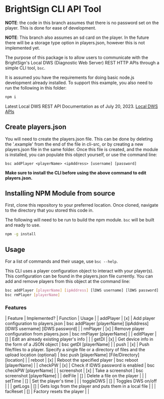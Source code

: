 # BrightSign CLI API Tool

**NOTE**: the code in this branch assumes that there is no password set on the player. This is done for ease of development.

**NOTE**: This branch also assumes an sd card on the player. In the future there will be a storage type option in players.json, however this is not implemented yet. 

The purpose of this package is to allow users to communicate with the BrightSign's Local DWS (Diagnostic Web Server) REST HTTP APIs through a simple CLI tool, `bsc`. 

It is assumed you have the requirements for doing basic node.js development already installed.  To support this example, you also need to run the following in this folder:

```bash
npm i
```

Latest Local DWS REST API Documentation as of July 20, 2023.
[Local DWS APIs](https://brightsign.atlassian.net/wiki/spaces/DOC/pages/1172734089/Local+DWS+APIs)

## Create players.json

You will need to create the players.json file. This can be done by deleting the '.example' from the end of the file in cli-src, or by creating a new players.json file in the same folder. Once this file is created, and the module is installed, you can populate this object yourself, or use the command line:
```
bsc addPlayer <playerName> <ipAddress> [username] [password]
```

**Make sure to install the CLI before using the above command to edit players.json.**

## Installing NPM Module from source
First, clone this repository to your preferred location. Once cloned, navigate to the directory that you stored this code in.

The following will need to be run to build the npm module. `bsc` will be built and ready to use. 

```bash
npm -g install
```


## Usage

For a list of commands and their usage, use `bsc --help`.

This CLI uses a player configuration object to interact with your player(s). This configuration can be found in the players.json file currently. You can add and remove players from this object at the command line: 
```bash
bsc addPlayer [playerName] [ipAddress] [lDWS username] [lDWS password]
bsc rmPlayer [playerName]
```
### Features

| Feature | Implemented? | Function | Usage |
| addPlayer | [x] | Add player configuration to players.json | bsc addPlayer [playerName] [ipAddress] [lDWS username] [lDWS password] |
| rmPlayer | [x] | Remove player configuration from players.json | bsc rmPlayer [playerName] |
| editPlayer | [] | Edit an already existing player's info |  |
| getDI | [x] | Get device info in the form of a JSON object | bsc getDI [playerName] | 
| push | [x] | Push file/files to a player. Specify a single file or a directory of files and the upload location (optional) | bsc push [playerName] [File/Directory] [location] |
| reboot | [x] | Reboot the specified player | bsc reboot [playerName] |
| checkPW | [x] | Check if lDWS password is enabled | bsc checkPW [playerName] |
| screenshot | [x] | Take a screenshot | bsc screenshot [playerName] |
| delFile | [] | Delete a file on the player |  | 
| setTime | [] | Set the player's time |  | 
| toggleDWS | [] | Toggles DWS on/off |  | 
| getLogs | [] | Gets logs from the player and puts them in a local file |  |
| facReset | [] | Factory resets the player |  |




